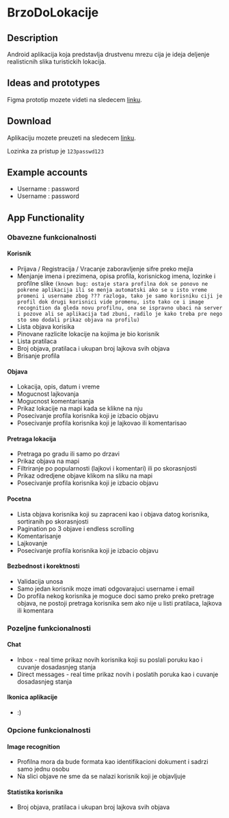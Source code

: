 # BrzoDoLokacije

## Description

Android aplikacija koja predstavlja drustvenu mrezu cija je ideja deljenje realisticnih slika turistickih lokacija.

## Ideas and prototypes

Figma prototip mozete videti na sledecem [linku](https://www.figma.com/file/X1pf7FB1KpEHQrVT2ziyJA/Untitled?node-id=0%3A1).

## Download

Aplikaciju mozete preuzeti na sledecem [linku](http://softeng.pmf.kg.ac.rs:10051/).

Lozinka za pristup je `123passwd123`

## Example accounts

- Username : password
- Username : password

## App Functionality

### Obavezne funkcionalnosti

#### Korisnik

- Prijava / Registracija / Vracanje zaboravljenje sifre preko mejla
- Menjanje imena i prezimena, opisa profila, korisnickog imena, lozinke i profilne slike `(known bug: ostaje stara profilna dok se ponovo ne pokrene aplikacija ili se menja automatski ako se u isto vreme promeni i username zbog ??? razloga, tako je samo korisniku ciji je profil dok drugi korisnici vide promenu, isto tako ce i image recognition da gleda novu profilnu, ona se ispravno ubaci na server i pozove ali se aplikacija tad zbuni, radilo je kako treba pre nego sto smo dodali prikaz objava na profilu)`
- Lista objava korisika
- Pinovane razlicite lokacije na kojima je bio korisnik
- Lista pratilaca
- Broj objava, pratilaca i ukupan broj lajkova svih objava
- Brisanje profila

#### Objava

- Lokacija, opis, datum i vreme
- Mogucnost lajkovanja
- Mogucnost komentarisanja
- Prikaz lokacije na mapi kada se klikne na nju
- Posecivanje profila korisnika koji je izbacio objavu
- Posecivanje profila korisnika koji je lajkovao ili komentarisao

#### Pretraga lokacija

- Pretraga po gradu ili samo po drzavi
- Prikaz objava na mapi
- Filtriranje po popularnosti (lajkovi i komentari) ili po skorasnjosti
- Prikaz odredjene objave klikom na sliku na mapi
- Posecivanje profila korisnika koji je izbacio objavu

#### Pocetna

- Lista objava korisnika koji su zapraceni kao i objava datog korisnika, sortiranih po skorasnjosti
- Pagination po 3 objave i endless scrolling
- Komentarisanje
- Lajkovanje
- Posecivanje profila korisnika koji je izbacio objavu

#### Bezbednost i korektnosti

- Validacija unosa
- Samo jedan korisnik moze imati odgovarajuci username i email
- Do profila nekog korisnika je moguce doci samo preko preko pretrage objava, ne postoji pretraga korisnika sem ako nije u listi pratilaca, lajkova ili komentara

### Pozeljne funkcionalnosti

#### Chat

- Inbox - real time prikaz novih korisnika koji su poslali poruku kao i cuvanje dosadasnjeg stanja
- Direct messages - real time prikaz novih i poslatih poruka kao i cuvanje dosadasnjeg stanja

#### Ikonica aplikacije

- :)

### Opcione funkcionalnosti

#### Image recognition

- Profilna mora da bude formata kao identifikacioni dokument i sadrzi samo jednu osobu
- Na slici objave ne sme da se nalazi korisnik koji je objavljuje

#### Statistika korisnika

- Broj objava, pratilaca i ukupan broj lajkova svih objava
